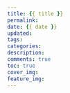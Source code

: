 ```yaml
---
title: {{ title }}
permalink:
date: {{ date }}
updated:
tags:
categories:
description:
comments: true
toc: true
cover_img:
feature_img:
---
```

